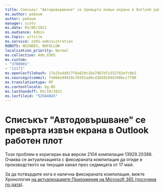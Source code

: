 ```yaml
---
title: Списъкът "Автодовършване" се превърта извън екрана в Outlook работен плот
ms.author: pebaum
author: pebaum
manager: scotv
ms.date: 05/06/2021
ms.audience: Admin
ms.topic: article
ms.service: o365-administration
ROBOTS: NOINDEX, NOFOLLOW
localization_priority: Normal
ms.collection: Adm_O365
ms.custom:
- "3700001"
- "11171"
ms.openlocfilehash: 17e25e4d017f8a829c18a7987dfa332783efc0b3
ms.sourcegitcommit: f4866e94918c7b591ad0cd3b58169d340bcc7f00
ms.translationtype: MT
ms.contentlocale: bg-BG
ms.lasthandoff: 05/19/2021
ms.locfileid: "52564045"
---
```

# <a name="autocomplete-list-scrolls-off-the-screen-in-outlook-desktop"></a>Списъкът "Автодовършване" се превърта извън екрана в Outlook работен плот

Този проблем е коригиран във версия 2104 компилация 13929.20386. Очаква се актуализацията с фиксираната компилация да отиде в производството на текущия канал през седмицата от 17 май. 

За да потвърдите кога е налична фиксираната компилация, вижте Хронология [на актуализациите Приложения на Microsoft 365 (посочена по дата)](/officeupdates/update-history-microsoft365-apps-by-date).